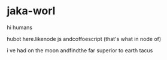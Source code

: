 # jaka-worl

hi humans

hubot here.likenode js andcoffoescript (that's what in node of)

i ve had on the moon andfindthe far superior to earth tacus
